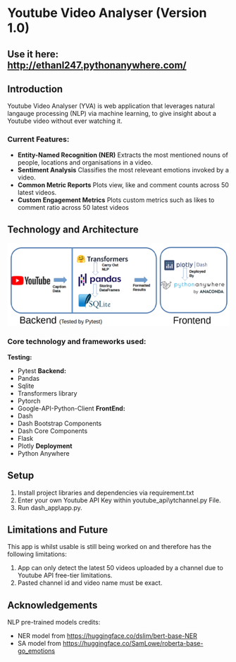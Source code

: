 # Youtube Video Analyser (Version 1.0)
## Use it here: http://ethanl247.pythonanywhere.com/

## Introduction
Youtube Video Analyser (YVA) is web application that leverages natural langauge processing (NLP) via machine learning, to give insight about a Youtube video without ever watching it.

### Current Features:
* **Entity-Named Recognition (NER)** Extracts the most mentioned nouns of people, locations and organisations in a video.
* **Sentiment Analysis** Classifies the most releveant emotions invoked by a video.
* **Common Metric Reports** Plots view, like and comment counts across 50 latest videos.
* **Custom Engagement Metrics** Plots custom metrics such as likes to comment ratio across 50 latest videos

## Technology and Architecture
![alt text](techmap.png)

### Core technology and frameworks used:
**Testing:**
* Pytest
**Backend:**
* Pandas
* Sqlite
* Transformers library
* Pytorch
* Google-API-Python-Client
**FrontEnd:**
* Dash
* Dash Bootstrap Components
* Dash Core Components
* Flask
* Plotly
**Deployment**
* Python Anywhere


## Setup
1. Install project libraries and dependencies via requirement.txt
2. Enter your own Youtube API Key within youtube_api\ytchannel.py File.
3. Run dash_app\app.py. 

## Limitations and Future
This app is whilst usable is still being worked on and therefore has the following limitations:
1. App can only detect the latest 50 videos uploaded by a channel due to Youtube API free-tier limitations.
2. Pasted channel id and video name must be exact.


## Acknowledgements
NLP pre-trained models credits:
* NER model from https://huggingface.co/dslim/bert-base-NER
* SA model from https://huggingface.co/SamLowe/roberta-base-go_emotions
